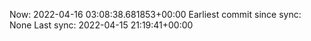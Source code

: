 Now: 2022-04-16 03:08:38.681853+00:00 Earliest commit since sync: None Last sync: 2022-04-15 21:19:41+00:00

